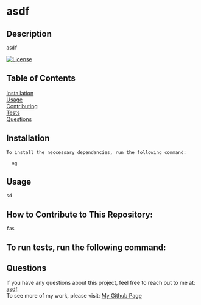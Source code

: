 # asdf
  ## Description

    asdf

  [![License](https://img.shields.io/badge/License-Apache_2.0-blue.svg)](https://opensource.org/licenses/Apache-2.0)

  ## Table of Contents

  <a href="#Installation">Installation</a><br />
  <a href="#Usage">Usage</a><br />
  <a href="#How to Contribute to This Repository">Contributing</a><br />
  <a href="#To run tests, run the following command:">Tests</a><br />
  <a href="#Questions">Questions</a><br />

  ## Installation

    To install the neccessary dependancies, run the following command:

      ag

  ## Usage

    sd
    
  ## How to Contribute to This Repository:

    fas
    
  ## To run tests, run the following command:

    
    
  ## Questions
  If you have any questions about this project, feel free to reach out to me at:
  <a href="asdf">asdf</a>.  
  To see more of my work, please visit:
  <a href="https://github.com/asd">My Github Page</a>
